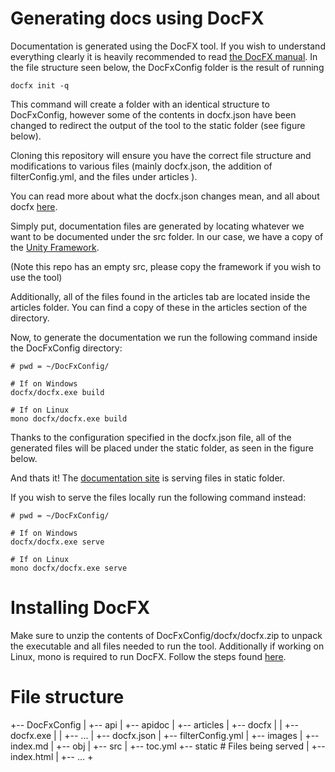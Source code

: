 # Generating docs using DocFX

Documentation is generated using the DocFX tool. If you wish to understand everything clearly it is heavily recommended to read [the DocFX manual](https://dotnet.github.io/docfx/tutorial/docfx.exe_user_manual.html).
In the file structure seen below, the DocFxConfig folder is the result of running
```
docfx init -q
```  
This command will create a folder with an identical structure to DocFxConfig, however some of the contents in docfx.json have been changed to redirect the output of the tool to the static folder (see figure below).

Cloning this repository will ensure you have the correct file structure and modifications to various files (mainly docfx.json, the addition of filterConfig.yml, and the files under articles ).

You can read more about what the docfx.json changes mean, and all about docfx [here](https://dotnet.github.io/docfx/tutorial/docfx.exe_user_manual.html).

Simply put, documentation files are  generated by locating whatever we want to be documented under the src folder. In our case, 
we have a copy of the [Unity Framework](https://github.com/Fizzyo/FizzyoFramework-Unity).

(Note this repo has an empty src, please copy the framework if you wish to use the tool)

Additionally, all of the files found in the articles tab are located inside the articles folder. You can find a copy of these in the articles section of the directory. 

Now, to generate the documentation we run the following command inside the DocFxConfig directory:

```
# pwd = ~/DocFxConfig/

# If on Windows
docfx/docfx.exe build
 
# If on Linux
mono docfx/docfx.exe build
```
Thanks to the configuration specified in the docfx.json file, all of the generated files will be placed 
under the static folder, as seen in the figure below. 

And thats it! The [documentation site](http://dev.fizzyo-ucl.co.uk) is serving files in static folder.

If you wish to serve the files locally run the following command instead: 
```
# pwd = ~/DocFxConfig/

# If on Windows
docfx/docfx.exe serve
 
# If on Linux
mono docfx/docfx.exe serve
``` 

# Installing DocFX

Make sure to unzip the contents of DocFxConfig/docfx/docfx.zip to unpack the executable and all files needed to run the tool.
Additionally if working on Linux, mono is required to run DocFX. Follow the steps found [here](https://github.com/dotnet/docfx/issues/718#issuecomment-256700598).

# File structure

+-- DocFxConfig
|   +-- api
|   +-- apidoc
|   +-- articles
|   +-- docfx
|   |   +-- docfx.exe 
|   |   +-- ...
|   +-- docfx.json
|   +-- filterConfig.yml
|   +-- images
|   +-- index.md 
|   +-- obj
|   +-- src
|   +-- toc.yml
+-- static  # Files being served
|   +-- index.html
|   +-- ...
+
